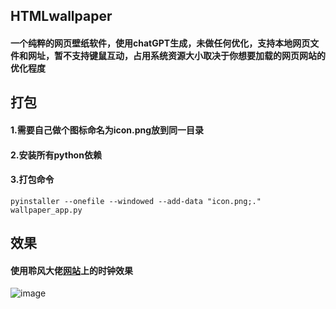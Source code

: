 ## HTMLwallpaper
#### 一个纯粹的网页壁纸软件，使用chatGPT生成，未做任何优化，支持本地网页文件和网址，暂不支持键鼠互动，占用系统资源大小取决于你想要加载的网页网站的优化程度


## 打包 
#### 1.需要自己做个图标命名为icon.png放到同一目录<br />
#### 2.安装所有python依赖<br />
#### 3.打包命令<br />
```
pyinstaller --onefile --windowed --add-data "icon.png;." wallpaper_app.py
```

## 效果 
#### 使用聆风大佬<a href="https://www.leafone.cn/" title="聆风小站">网站</a>上的时钟效果
![image](https://github.com/shuijingliuli/HTMLwallpaper/assets/35411891/c4609974-2e31-49f9-bb1c-da2aa7b37aa0)
